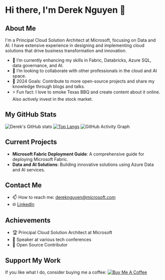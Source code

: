 # Hi there, I'm Derek Nguyen 👋

## About Me
I'm a Principal Cloud Solution Architect at Microsoft, focusing on Data and AI. I have extensive experience in designing and implementing cloud solutions that drive business transformation and innovation.

- 🌱 I’m currently enhancing my skills in Fabric, Databricks, Azure SQL, data governance, and AI.
- 👯 I’m looking to collaborate with other professionals in the cloud and AI space.
- 🥅 2024 Goals: Contribute to more open-source projects and share my knowledge through blogs and talks.
- ⚡ Fun fact: I love to smoke Texas BBQ and create content about it online. Also actively invest in the stock market.

## My GitHub Stats
![Derek's GitHub stats](https://github-readme-stats.vercel.app/api?username=dereknguyenio&show_icons=true&theme=radical)
[![Top Langs](https://github-readme-stats.vercel.app/api/top-langs/?username=dereknguyenio&layout=compact)](https://github.com/anuraghazra/github-readme-stats)
![GitHub Activity Graph](https://github-readme-activity-graph.cyclic.app/graph?username=dereknguyenio&theme=dracula)

## Current Projects
- **Microsoft Fabric Deployment Guide**: A comprehensive guide for deploying Microsoft Fabric.
- **Data and AI Solutions**: Building innovative solutions using Azure Data and AI services.

## Contact Me
- 📫 How to reach me: [dereknguyen@microsoft.com](mailto:dereknguyen@microsoft.com)
- 🌐 [LinkedIn](https://www.linkedin.com/in/derek-nguyen/)

## Achievements
- 🏆 Principal Cloud Solution Architect at Microsoft
- 🏅 Speaker at various tech conferences
- 🌟 Open Source Contributor

## Support My Work
If you like what I do, consider buying me a coffee:
[![Buy Me A Coffee](https://img.shields.io/badge/-Buy%20Me%20A%20Coffee-orange?style=flat-square&logo=buy-me-a-coffee)](https://www.buymeacoffee.com/yourusername)

